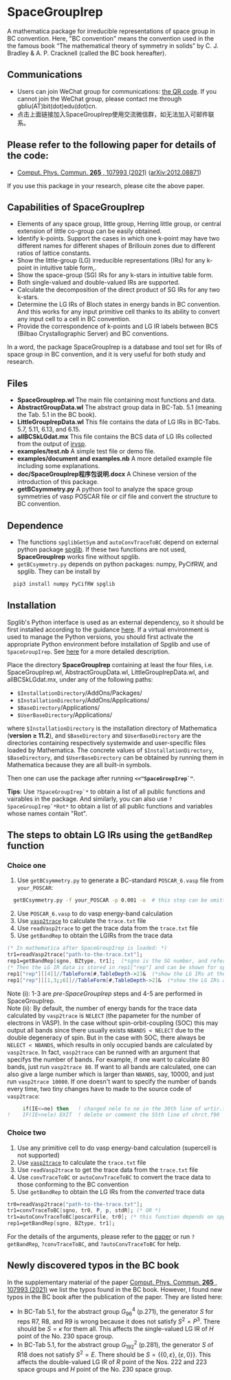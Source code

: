 # SpaceGroupIrep
A mathematica package for irreducible representations of space group in BC convention. Here, "BC convention" means the convention used in the the famous
book “The mathematical theory of symmetry in solids” by C. J. Bradley & A. P. Cracknell (called the BC book hereafter).

## Communications
* Users can join WeChat group for communications: [the QR code](https://2h437cg9.kuaizhan.com/a/xobAfRbwGe/qrcode). If you cannot join the WeChat group, please contact me through gbliu(AT)bit(dot)edu(dot)cn.
* 点击上面链接加入SpaceGroupIrep使用交流微信群，如无法加入可邮件联系。

## Please refer to the following paper for details of the code:
* [Comput. Phys. Commun. **265** , 107993 (2021)](https://doi.org/10.1016/j.cpc.2021.107993)   ([arXiv:2012.08871](http://arxiv.org/abs/2012.08871))

If you use this package in your research, please cite the above paper.

## Capabilities of SpaceGroupIrep
* Elements of any space group, little group, Herring little group, or central extension of little co-group can be easily obtained. 
* Identify k-points. Support the cases in which one k-point may have two different names for different shapes of Brillouin zones due to different ratios of lattice constants.
* Show the little-group (LG) irreducible representations (IRs) for any k-point in  intuitive table form,.
* Show the space-group (SG) IRs for any k-stars in intuitive table form.
* Both single-valued and double-valued IRs are supported. 
* Calculate the decomposition of the direct product of SG IRs for any two k-stars. 
* Determine the LG IRs of Bloch states in energy bands in BC convention. And this works for any input primitive cell thanks to its ability to convert any input cell to a cell in BC convention. 
* Provide the correspondence of k-points and LG IR labels between BCS (Bilbao Crystallographic Server) and BC conventions.

In a word, the package SpaceGroupIrep is a database and tool set for IRs of space group in BC convention, and it is very useful for both study and research.

## Files
* **SpaceGroupIrep.wl** The main file containing most functions and data.
* **AbstractGroupData.wl** The abstract group data in BC-Tab. 5.1 (meaning the Tab. 5.1 in the BC book).
* **LittleGroupIrepData.wl** This file contains the data of LG IRs in BC-Tabs. 5.7, 5.11, 6.13, and 6.15.
* **allBCSkLGdat.mx** This file contains the BCS data of LG IRs collected from the output of [irvsp](https://github.com/zjwang11/irvsp). 
* **examples/test.nb**  A simple test file or demo file.
* **examples/document and examples.nb**  A more detailed example file including some explanations.
* **doc/SpaceGroupIrep程序包说明.docx**  A Chinese version of the introduction of this package.
* **getBCsymmetry.py** A python tool to analyze the space group symmetries of vasp POSCAR file or cif file and convert the structure to BC convention.

## Dependence
* The functions `spglibGetSym` and `autoConvTraceToBC` depend on external python package [spglib](https://github.com/spglib/spglib). If these two functions are not used, **SpaceGroupIrep** works fine without spglib.
* `getBCsymmetry.py` depends on python packages: numpy, PyCifRW, and spglib. They can be install by

```bash
  pip3 install numpy PyCifRW spglib
```

## Installation
Spglib's Python interface is used as an external dependency, so it should be first installed according to the guidance [here](https://spglib.github.io/spglib/python-spglib.html#python-spglib). If a virtual environment is used to manage the Python versions, you should first activate the appropriate Python environment before installation of Spglib and use of `SpaceGroupIrep`. See [here](https://github.com/goodluck1982/SpaceGroupIrep/issues/13) for a more detailed description.

Place the directory **SpaceGroupIrep** containing at least the four files, i.e. SpaceGroupIrep.wl, AbstractGroupData.wl, LittleGroupIrepData.wl, and allBCSkLGdat.mx, under any of the following paths:
* `$InstallationDirectory`/AddOns/Packages/
* `$InstallationDirectory`/AddOns/Applications/
* `$BaseDirectory`/Applications/
* `$UserBaseDirectory`/Applications/

where `$InstallationDirectory` is the installation directory of Mathematica (**version ≥ 11.2**), and `$BaseDirectory`
and `$UserBaseDirectory` are the directories containing respectively systemwide and user-specific files loaded
by Mathematica. The concrete values of `$InstallationDirectory`, `$BaseDirectory`, and `$UserBaseDirectory`
can be obtained by running them in Mathematica because they are all built-in symbols. 

Then one can use the package after running **```<<"SpaceGroupIrep`"```**.

**Tips**: Use ```?SpaceGroupIrep`*``` to obtain a list of all public functions and vairables in the package. And similarly, you can also use ```?SpaceGroupIrep`*Rot*``` to obtain a list of all public functions and variables whose names contain "Rot".

## The steps to obtain LG IRs using the `getBandRep` function
### Choice one
1. Use `getBCsymmetry.py` to generate a BC-standard `POSCAR_6.vasp` file from `your_POSCAR`:
```bash
  getBCsymmetry.py -f your_POSCAR -p 0.001 -o  # this step can be omitted if your_POSCAR is alread BC-standard
```
2. Use `POSCAR_6.vasp` to do vasp energy-band calculation 
3. Use [`vasp2trace`](https://www.cryst.ehu.es/html/cryst/topological/vasp2trace.tar.gz) to calculate the `trace.txt` file 
4. Use `readVasp2trace` to get the trace data from the `trace.txt` file
5. Use `getBandRep` to obtain the LGIRs from the trace data
```mathematica
(* In mathematica after SpaceGroupIrep is loaded: *)
tr1=readVasp2trace["path-to-the-trace.txt"]; 
rep1=getBandRep[sgno, BZtype, tr1];  (*sgno is the SG number, and refer to the paper for BZtype*)
(* Then the LG IR data is stored in rep1["rep"] and can be shown for specific k point band bands: *)
rep1["rep"][[4]]//TableForm[#,TableDepth->2]&  (*show the LG IRs at the 4th k point*)
rep1["rep"][[1,3;;6]]//TableForm[#,TableDepth->2]&  (*show the LG IRs at the 1st k point and for energy levels from 3 to 6*)
```

Note (i): 1-3 are *pre-SpaceGroupIrep* steps and 4-5 are performed in SpaceGroupIrep. <br>
Note (ii): By default, the number of energy bands for the trace data calculated by `vasp2trace` is `NELECT` (the papameter for the number of electrons in VASP). In the case without spin-orbit-coupling (SOC) this may output all bands since there usually exists `NBANDS < NELECT` due to the double degeneracy of spin. But in the case with SOC, there always be `NELECT < NBANDS`, which results in only occupied bands are calculated by `vasp2trace`. In fact, `vasp2trace` can be runned with an argument that specifys the number of bands. For example, if one want to calculate 80 bands, just run `vasp2trace 80`. If want to all bands are calculated, one can also give a large number which is larger than `NBANDS`, say, 10000, and just run `vasp2trace 10000`. If one doesn't want to specify the number of bands every time, two tiny changes have to made to the source code of `vasp2trace`: <br>
```fortran
     if(IE<=ne) then   ! changed nele to ne in the 30th line of wrtir.f90
!    IF(IE>nele) EXIT  ! delete or comment the 55th line of chrct.f90
```

### Choice two
1. Use any primitive cell to do vasp energy-band calculation (supercell is not supported)
2. Use [`vasp2trace`](https://www.cryst.ehu.es/html/cryst/topological/vasp2trace.tar.gz) to calculate the `trace.txt` file 
3. Use `readVasp2trace` to get the trace data from the `trace.txt` file
4. Use `convTraceToBC` or `autoConvTraceToBC` to convert the trace data to those conforming to the BC convention
5. Use `getBandRep` to obtain the LG IRs from the *converted* trace data
```mathematica
tr0=readVasp2trace["path-to-the-trace.txt"]; 
tr1=convTraceToBC[sgno, tr0, P, p, stdR]; (* OR *)
tr1=autoConvTraceToBC[poscarFile, tr0]; (* this function depends on spglib *)
rep1=getBandRep[sgno, BZtype, tr1]; 
```
For the details of the arguments, please refer to the [paper](https://doi.org/10.1016/j.cpc.2021.107993) or run `?getBandRep`, `?convTraceToBC`, and `?autoConvTraceToBC` for help.

## Newly discovered typos in the BC book
In the supplementary material of the paper [Comput. Phys. Commun.  **265**  , 107993 (2021)](https://doi.org/10.1016/j.cpc.2021.107993) we list the typos found in the BC book. However, I found new typos in the BC book after the publication of the paper. They are listed here:
* In BC-Tab 5.1, for the abstract group $G_{96}^4$ (p.271), the generator $S$ for reps R7, R8, and R9 is wrong because it does not satisfy $S^2=P^3$. There should be $S=\kappa$ for them all. This affects the single-valued LG IR of $H$ point of the No. 230 space group.
* In BC-Tab 5.1, for the abstract group $G_{192}^2$ (p.281), the generator $S$ of R18 does not satisfy $S^2=E$. There should be $S=\{\{0,\varepsilon\},\{\varepsilon,0\}\}$. This affects the double-valued LG IR of $R$ point of the Nos. 222 and 223 space groups and $H$ point of the No. 230 space group.
